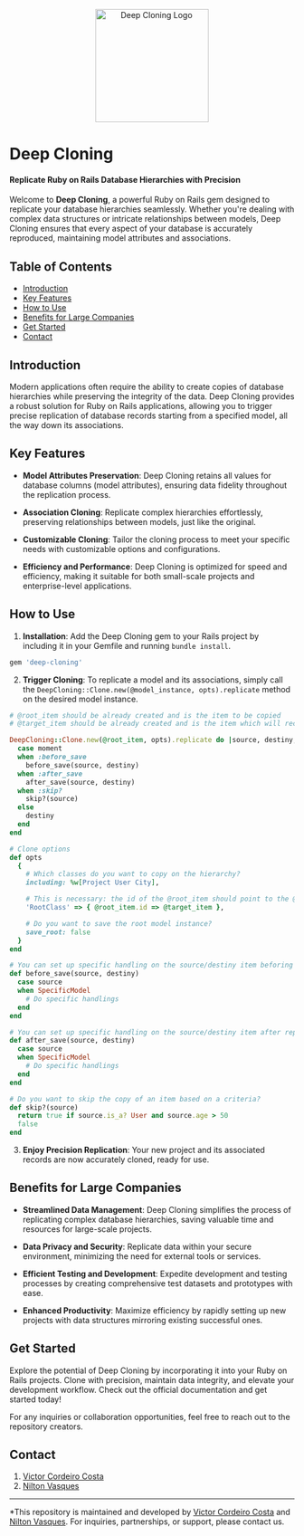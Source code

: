 <p align="center">
  <img src="https://i.imgur.com/mZI1ECO.png" alt="Deep Cloning Logo" width="200" height="200"/>
</p>

# Deep Cloning

#### Replicate Ruby on Rails Database Hierarchies with Precision

Welcome to **Deep Cloning**, a powerful Ruby on Rails gem designed to replicate your database hierarchies seamlessly. Whether you're dealing with complex data structures or intricate relationships between models, Deep Cloning ensures that every aspect of your database is accurately reproduced, maintaining model attributes and associations.


## Table of Contents

- [Introduction](#introduction)
- [Key Features](#key-features)
- [How to Use](#how-to-use)
- [Benefits for Large Companies](#benefits-for-large-companies)
- [Get Started](#get-started)
- [Contact](#contact)


## Introduction

Modern applications often require the ability to create copies of database hierarchies while preserving the integrity of the data. Deep Cloning provides a robust solution for Ruby on Rails applications, allowing you to trigger precise replication of database records starting from a specified model, all the way down its associations.


## Key Features

- **Model Attributes Preservation**: Deep Cloning retains all values for database columns (model attributes), ensuring data fidelity throughout the replication process.
  
- **Association Cloning**: Replicate complex hierarchies effortlessly, preserving relationships between models, just like the original.

- **Customizable Cloning**: Tailor the cloning process to meet your specific needs with customizable options and configurations.

- **Efficiency and Performance**: Deep Cloning is optimized for speed and efficiency, making it suitable for both small-scale projects and enterprise-level applications.


## How to Use

1. **Installation**: Add the Deep Cloning gem to your Rails project by including it in your Gemfile and running `bundle install`.

```ruby
gem 'deep-cloning'
```

2. **Trigger Cloning**: To replicate a model and its associations, simply call the `DeepCloning::Clone.new(@model_instance, opts).replicate` method on the desired model instance.

```rb
# @root_item should be already created and is the item to be copied
# @target_item should be already created and is the item which will receive the @root_item hierarchy children to be copied

DeepCloning::Clone.new(@root_item, opts).replicate do |source, destiny, moment|
  case moment
  when :before_save
    before_save(source, destiny)
  when :after_save
    after_save(source, destiny)
  when :skip?
    skip?(source)
  else
    destiny
  end
end

# Clone options
def opts
  {
    # Which classes do you want to copy on the hierarchy?
    including: %w[Project User City],

    # This is necessary: the id of the @root_item should point to the @target_item.
    'RootClass' => { @root_item.id => @target_item },

    # Do you want to save the root model instance?
    save_root: false
  }
end

# You can set up specific handling on the source/destiny item beforing replicating the item
def before_save(source, destiny)
  case source
  when SpecificModel
    # Do specific handlings
  end
end

# You can set up specific handling on the source/destiny item after replicating the item
def after_save(source, destiny)
  case source
  when SpecificModel
    # Do specific handlings
  end
end

# Do you want to skip the copy of an item based on a criteria?
def skip?(source)
  return true if source.is_a? User and source.age > 50
  false
end
```

3. **Enjoy Precision Replication**: Your new project and its associated records are now accurately cloned, ready for use.


## Benefits for Large Companies

- **Streamlined Data Management**: Deep Cloning simplifies the process of replicating complex database hierarchies, saving valuable time and resources for large-scale projects.

- **Data Privacy and Security**: Replicate data within your secure environment, minimizing the need for external tools or services.

- **Efficient Testing and Development**: Expedite development and testing processes by creating comprehensive test datasets and prototypes with ease.

- **Enhanced Productivity**: Maximize efficiency by rapidly setting up new projects with data structures mirroring existing successful ones.


## Get Started

Explore the potential of Deep Cloning by incorporating it into your Ruby on Rails projects. Clone with precision, maintain data integrity, and elevate your development workflow. Check out the official documentation and get started today!

For any inquiries or collaboration opportunities, feel free to reach out to the repository creators.


## Contact

1. [Victor Cordeiro Costa](https://www.linkedin.com/in/victor-costa-0bba7197/)
2. [Nilton Vasques](https://www.linkedin.com/in/nilton-vasques-carvalho-junior-65b89835)

---

*This repository is maintained and developed by [Victor Cordeiro Costa](https://www.linkedin.com/in/victor-costa-0bba7197/) and [Nilton Vasques](https://www.linkedin.com/in/nilton-vasques-carvalho-junior-65b89835). For inquiries, partnerships, or support, please contact us.
